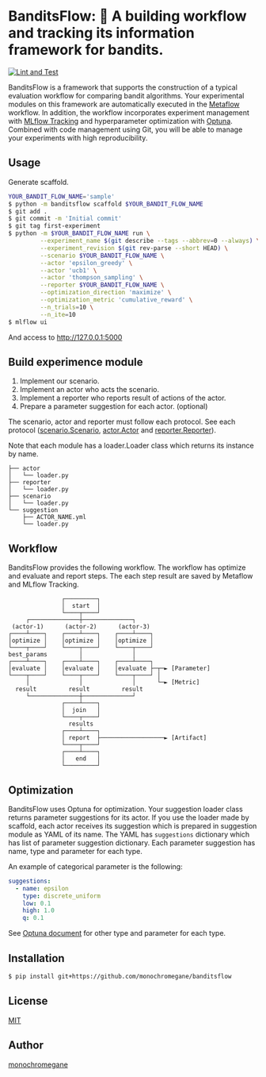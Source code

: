 # BanditsFlow: :slot_machine: A building workflow and tracking its information framework for bandits.

[![Lint and Test](https://github.com/monochromegane/banditsflow/actions/workflows/ci.yml/badge.svg)](https://github.com/monochromegane/banditsflow/actions/workflows/ci.yml)

BanditsFlow is a framework that supports the construction of a typical evaluation workflow for comparing bandit algorithms.
Your experimental modules on this framework are automatically executed in the [Metaflow](https://metaflow.org/) workflow.
In addition, the workflow incorporates experiment management with [MLflow Tracking](https://mlflow.org/docs/latest/tracking.html) and hyperparameter optimization with [Optuna](https://optuna.org/).
Combined with code management using Git, you will be able to manage your experiments with high reproducibility.

## Usage

Generate scaffold.

```sh
YOUR_BANDIT_FLOW_NAME='sample'
$ python -m banditsflow scaffold $YOUR_BANDIT_FLOW_NAME
$ git add .
$ git commit -m 'Initial commit'
$ git tag first-experiment
$ python -m $YOUR_BANDIT_FLOW_NAME run \
         --experiment_name $(git describe --tags --abbrev=0 --always) \
         --experiment_revision $(git rev-parse --short HEAD) \
         --scenario $YOUR_BANDIT_FLOW_NAME \
         --actor 'epsilon_greedy' \
         --actor 'ucb1' \
         --actor 'thompson_sampling' \
         --reporter $YOUR_BANDIT_FLOW_NAME \
         --optimization_direction 'maximize' \
         --optimization_metric 'cumulative_reward' \
         --n_trials=10 \
         --n_ite=10
$ mlflow ui
```

And access to http://127.0.0.1:5000



## Build experimence module

1. Implement our scenario.
1. Implement an actor who acts the scenario.
1. Implement a reporter who reports result of actions of the actor.
1. Prepare a parameter suggestion for each actor. (optional)

The scenario, actor and reporter must follow each protocol.
See each protocol ([scenario.Scenario](https://github.com/monochromegane/banditsflow/blob/main/banditsflow/scenario.py), [actor.Actor](https://github.com/monochromegane/banditsflow/blob/main/banditsflow/actor.py) and [reporter.Reporter](https://github.com/monochromegane/banditsflow/blob/main/banditsflow/reporter.py)).

Note that each module has a loader.Loader class which returns its instance by name.

```
├── actor
│   └── loader.py
├── reporter
│   └── loader.py
├── scenario
│   └── loader.py
└── suggestion
    ├── ACTOR_NAME.yml
    └── loader.py
```

## Workflow

BanditsFlow provides the following workflow.
The workflow has optimize and evaluate and report steps.
The each step result are saved by Metaflow and MLflow Tracking.

```
               ┌─────────┐
               │  start  │
               └────┬────┘
     ┌──────────────┼──────────────┐
 (actor-1)      (actor-2)      (actor-3)
┌────┴────┐    ┌────┴────┐    ┌────┴────┐
│optimize │    │optimize │    │optimize │
└────┬────┘    └────┬────┘    └────┬────┘
best_params         │              │
┌────┴────┐    ┌────┴────┐    ┌────┴────┐
│evaluate │    │evaluate │    │evaluate ├─┬─► [Parameter]
└────┬────┘    └────┬────┘    └────┬────┘ │
     │              │              │      └─► [Metric]
  result         result         result
     └──────────────┼──────────────┘
               ┌────┴────┐
               │  join   │
               └────┬────┘
                 results
               ┌────┴────┐
               │ report  ├──────────────────► [Artifact]
               └────┬────┘
               ┌────┴────┐
               │   end   │
               └─────────┘
```

## Optimization

BanditsFlow uses Optuna for optimization.
Your suggestion loader class returns parameter suggestions for its actor.
If you use the loader made by scaffold, each actor receives its suggestion which is prepared in suggestion module as YAML of its name.
The YAML has `suggestions` dictionary which has list of parameter suggestion dictionary.
Each parameter suggestion has name, type and parameter for each type.

An example of categorical parameter is the following:

```yml
suggestions:
  - name: epsilon
    type: discrete_uniform
    low: 0.1
    high: 1.0
    q: 0.1
```

See [Optuna document](https://optuna.readthedocs.io/en/stable/reference/generated/optuna.trial.Trial.html) for other type and parameter for each type.

## Installation

```sh
$ pip install git+https://github.com/monochromegane/banditsflow
```

## License

[MIT](https://github.com/monochromegane/banditsflow/blob/master/LICENSE)

## Author

[monochromegane](https://github.com/monochromegane)
